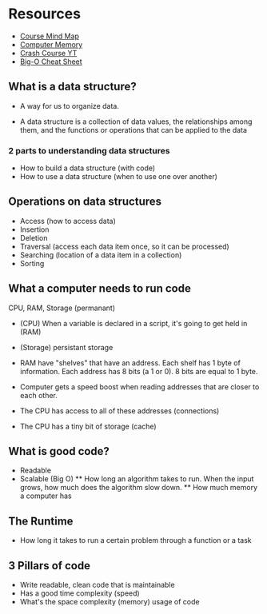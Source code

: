# Resources

- [Course Mind Map](https://coggle.it/diagram/W5E5tqYlrXvFJPsq/t/master-the-interview-click-here-for-course-link/c25f98c73a03f5b1107cd0e2f4bce29c9d78e31655e55cb0b785d56f0036c9d1)
- [Computer Memory](https://statmath.wu.ac.at/courses/data-analysis/itdtHTML/node55.html)
- [Crash Course YT](https://www.youtube.com/watch?v=fpnE6UAfbtU)
- [Big-O Cheat Sheet](https://www.bigocheatsheet.com/)

## What is a data structure?

- A way for us to organize data.

- A data structure is a collection of data values, the relationships among them, and the functions or operations that can be applied to the data

### 2 parts to understanding data structures

- How to build a data structure (with code)
- How to use a data structure (when to use one over another)

## Operations on data structures

- Access (how to access data)
- Insertion
- Deletion
- Traversal (access each data item once, so it can be processed)
- Searching (location of a data item in a collection)
- Sorting

## What a computer needs to run code

CPU, RAM, Storage (permanant)

- (CPU) When a variable is declared in a script, it's going to get held in (RAM)
- (Storage) persistant storage

- RAM have "shelves" that have an address. Each shelf has 1 byte of information. Each address has 8 bits (a 1 or 0). 8 bits are equal to 1 byte.
- Computer gets a speed boost when reading addresses that are closer to each other.
- The CPU has access to all of these addresses (connections)
- The CPU has a tiny bit of storage (cache)

## What is good code?

- Readable
- Scalable (Big O)
  ** How long an algorithm takes to run. When the input grows, how much does the algorithm slow down.
  ** How much memory a computer has

## The Runtime

- How long it takes to run a certain problem through a function or a task

## 3 Pillars of code

- Write readable, clean code that is maintainable
- Has a good time complexity (speed)
- What's the space complexity (memory) usage of code
